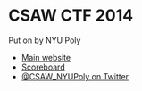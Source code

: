 # CSAW CTF 2014
Put on by NYU Poly

* [Main website](https://ctf.isis.poly.edu/)
* [Scoreboard](https://ctf.isis.poly.edu/scoreboard)
* [@CSAW\_NYUPoly on Twitter](https://twitter.com/CSAW_NYUPoly)
